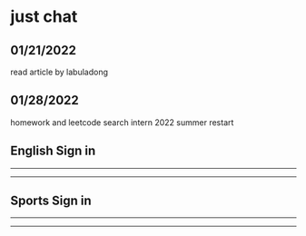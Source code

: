 # just chat
## 01/21/2022
read article by labuladong
## 01/28/2022
homework and leetcode
search intern 2022 summer
restart
## English Sign in
---

---

## Sports Sign in
---

---
